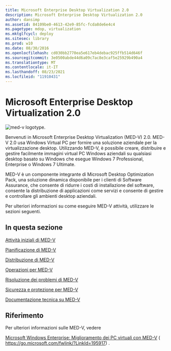```yaml
---
title: Microsoft Enterprise Desktop Virtualization 2.0
description: Microsoft Enterprise Desktop Virtualization 2.0
author: dansimp
ms.assetid: 84109be0-4613-42e9-85fc-fcda8de6e4c4
ms.pagetype: mdop, virtualization
ms.mktglfcycl: deploy
ms.sitesec: library
ms.prod: w10
ms.date: 08/30/2016
ms.openlocfilehash: cd030bb2770ea5e617eb4debac925ffb514d646f
ms.sourcegitcommit: 3e0500abde44d6a09c7ac8e3caf5e25929b490a4
ms.translationtype: MT
ms.contentlocale: it-IT
ms.lasthandoff: 08/23/2021
ms.locfileid: "11910431"
---
```

# <a name="microsoft-enterprise-desktop-virtualization-20"></a>Microsoft Enterprise Desktop Virtualization 2.0


![med-v logotype.](images/med-v2logo.gif)

Benvenuti in Microsoft Enterprise Desktop Virtualization (MED-V) 2.0. MED-V 2.0 usa Windows Virtual PC per fornire una soluzione aziendale per la virtualizzazione desktop. Utilizzando MED-V, è possibile creare, distribuire e gestire facilmente immagini virtual PC Windows aziendali su qualsiasi desktop basato su Windows che esegue Windows 7 Professional, Enterprise o Windows 7 Ultimate.

MED-V è un componente integrante di Microsoft Desktop Optimization Pack, una soluzione dinamica disponibile per i clienti di Software Assurance, che consente di ridurre i costi di installazione del software, consente la distribuzione di applicazioni come servizi e consente di gestire e controllare gli ambienti desktop aziendali.

Per ulteriori informazioni su come eseguire MED-V attività, utilizzare le sezioni seguenti.

## <a name="in-this-section"></a>In questa sezione


[Attività iniziali di MED-V](getting-started-with-med-vmedv2.md)

[Pianificazione di MED-V](planning-for-med-v.md)

[Distribuzione di MED-V](deployment-of-med-v.md)

[Operazioni per MED-V](operations-for-med-v.md)

[Risoluzione dei problemi di MED-V](troubleshooting-med-vmedv2.md)

[Sicurezza e protezione per MED-V](security-and-protection-for-med-v.md)

[Documentazione tecnica su MED-V](technical-reference-for-med-v.md)

## <a name="reference"></a>Riferimento


Per ulteriori informazioni sulle MED-V, vedere

[Microsoft Windows Enterprise: Miglioramento dei PC virtuali con MED-V](https://go.microsoft.com/fwlink/?LinkId=195917) ( https://go.microsoft.com/fwlink/?LinkId=195917) .

 

 





